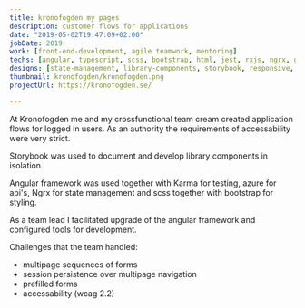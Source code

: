 ```yaml
---
title: kronofogden my pages
description: customer flows for applications
date: "2019-05-02T19:47:09+02:00"
jobDate: 2019
work: [front-end-development, agile teamwork, mentoring]
techs: [angular, typescript, scss, bootstrap, html, jest, rxjs, ngrx, git, redux-dev-tools]
designs: [state-management, library-components, storybook, responsive, wcag]
thumbnail: kronofogden/kronofogden.png
projectUrl: https://kronofogden.se/

---
```


At Kronofogden me and my crossfunctional team cream created application flows for logged in users. As an authority the requirements of accessability were very strict. 

Storybook was used to document and develop library components in isolation.

Angular framework was used together with Karma for testing, azure for api's, Ngrx for state management and scss together with bootstrap for styling.

As a team lead I facilitated upgrade of the angular framework and configured tools for development.


Challenges that the team handled:
- multipage sequences of forms
- session persistence over multipage navigation
- prefilled forms
- accessability (wcag 2.2)










